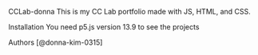 CCLab-donna
This is my CC Lab portfolio made with JS, HTML, and CSS.

Installation
You need p5.js version 13.9 to see the projects

Authors
[@donna-kim-0315]
